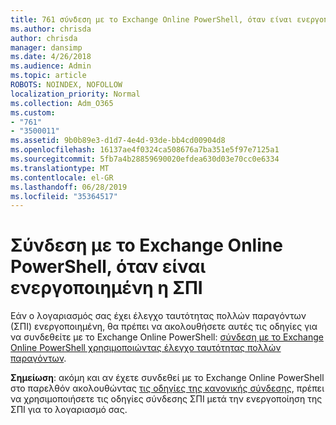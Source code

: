 ```yaml
---
title: 761 σύνδεση με το Exchange Online PowerShell, όταν είναι ενεργοποιημένη η ΣΠΙ
ms.author: chrisda
author: chrisda
manager: dansimp
ms.date: 4/26/2018
ms.audience: Admin
ms.topic: article
ROBOTS: NOINDEX, NOFOLLOW
localization_priority: Normal
ms.collection: Adm_O365
ms.custom:
- "761"
- "3500011"
ms.assetid: 9b0b89e3-d1d7-4e4d-93de-bb4cd00904d8
ms.openlocfilehash: 16137ae4f0324ca508676a7ba351e5f97e7125a1
ms.sourcegitcommit: 5fb7a4b28859690020efdea630d03e70cc0e6334
ms.translationtype: MT
ms.contentlocale: el-GR
ms.lasthandoff: 06/28/2019
ms.locfileid: "35364517"
---
```

# <a name="connect-to-exchange-online-powershell-when-mfa-is-enabled"></a>Σύνδεση με το Exchange Online PowerShell, όταν είναι ενεργοποιημένη η ΣΠΙ

Εάν ο λογαριασμός σας έχει έλεγχο ταυτότητας πολλών παραγόντων (ΣΠΙ) ενεργοποιημένη, θα πρέπει να ακολουθήσετε αυτές τις οδηγίες για να συνδεθείτε με το Exchange Online PowerShell: [σύνδεση με το Exchange Online PowerShell χρησιμοποιώντας έλεγχο ταυτότητας πολλών παραγόντων](https://docs.microsoft.com/powershell/exchange/exchange-online/connect-to-exchange-online-powershell/mfa-connect-to-exchange-online-powershell).

**Σημείωση**: ακόμη και αν έχετε συνδεθεί με το Exchange Online PowerShell στο παρελθόν ακολουθώντας [τις οδηγίες της κανονικής σύνδεσης](https://docs.microsoft.com/powershell/exchange/exchange-online/connect-to-exchange-online-powershell/connect-to-exchange-online-powershell), πρέπει να χρησιμοποιήσετε τις οδηγίες σύνδεσης ΣΠΙ μετά την ενεργοποίηση της ΣΠΙ για το λογαριασμό σας.
